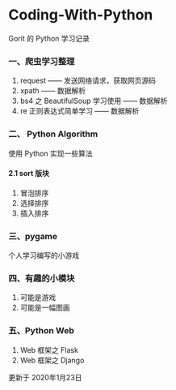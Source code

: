 # Coding-With-Python
Gorit 的 Python 学习记录

### 一、爬虫学习整理
1. request —— 发送网络请求，获取网页源码
2. xpath —— 数据解析
3. bs4 之 BeautifulSoup 学习使用 —— 数据解析
4. re 正则表达式简单学习 —— 数据解析

### 二、 Python Algorithm
使用 Python 实现一些算法

#### 2.1 sort 版块
1. 冒泡排序
2. 选择排序
3. 插入排序


### 三、pygame
个人学习编写的小游戏

### 四、有趣的小模块
1. 可能是游戏
2. 可能是一幅图画

### 五、Python Web
1. Web 框架之 Flask
2. Web 框架之 Django

更新于 2020年1月23日